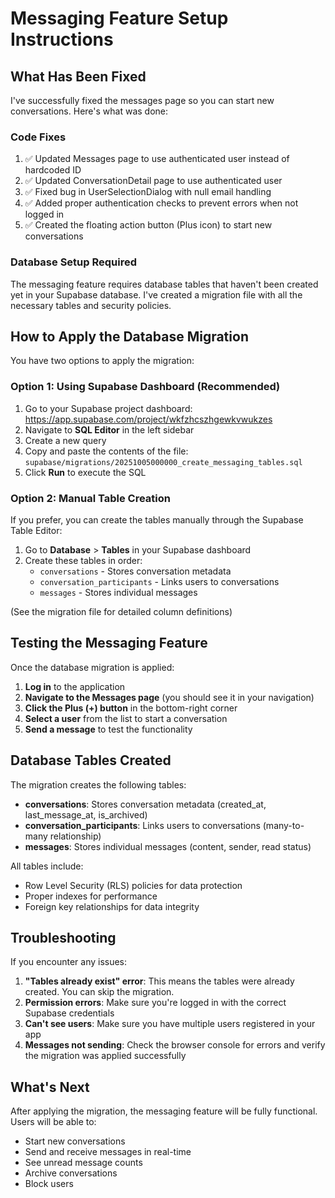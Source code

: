# Messaging Feature Setup Instructions

## What Has Been Fixed

I've successfully fixed the messages page so you can start new conversations. Here's what was done:

### Code Fixes
1. ✅ Updated Messages page to use authenticated user instead of hardcoded ID
2. ✅ Updated ConversationDetail page to use authenticated user
3. ✅ Fixed bug in UserSelectionDialog with null email handling
4. ✅ Added proper authentication checks to prevent errors when not logged in
5. ✅ Created the floating action button (Plus icon) to start new conversations

### Database Setup Required

The messaging feature requires database tables that haven't been created yet in your Supabase database. I've created a migration file with all the necessary tables and security policies.

## How to Apply the Database Migration

You have two options to apply the migration:

### Option 1: Using Supabase Dashboard (Recommended)

1. Go to your Supabase project dashboard: https://app.supabase.com/project/wkfzhcszhgewkvwukzes
2. Navigate to **SQL Editor** in the left sidebar
3. Create a new query
4. Copy and paste the contents of the file: `supabase/migrations/20251005000000_create_messaging_tables.sql`
5. Click **Run** to execute the SQL

### Option 2: Manual Table Creation

If you prefer, you can create the tables manually through the Supabase Table Editor:

1. Go to **Database** > **Tables** in your Supabase dashboard
2. Create these tables in order:
   - `conversations` - Stores conversation metadata
   - `conversation_participants` - Links users to conversations
   - `messages` - Stores individual messages

(See the migration file for detailed column definitions)

## Testing the Messaging Feature

Once the database migration is applied:

1. **Log in** to the application
2. **Navigate to the Messages page** (you should see it in your navigation)
3. **Click the Plus (+) button** in the bottom-right corner
4. **Select a user** from the list to start a conversation
5. **Send a message** to test the functionality

## Database Tables Created

The migration creates the following tables:

- **conversations**: Stores conversation metadata (created_at, last_message_at, is_archived)
- **conversation_participants**: Links users to conversations (many-to-many relationship)
- **messages**: Stores individual messages (content, sender, read status)

All tables include:
- Row Level Security (RLS) policies for data protection
- Proper indexes for performance
- Foreign key relationships for data integrity

## Troubleshooting

If you encounter any issues:

1. **"Tables already exist" error**: This means the tables were already created. You can skip the migration.
2. **Permission errors**: Make sure you're logged in with the correct Supabase credentials
3. **Can't see users**: Make sure you have multiple users registered in your app
4. **Messages not sending**: Check the browser console for errors and verify the migration was applied successfully

## What's Next

After applying the migration, the messaging feature will be fully functional. Users will be able to:
- Start new conversations
- Send and receive messages in real-time
- See unread message counts
- Archive conversations
- Block users
